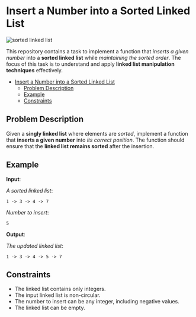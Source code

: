 # Insert a Number into a Sorted Linked List

![sorted linked list](https://i.imgur.com/lOYCSVa.png)

This repository contains a task to implement a function that _inserts a given number_ into a __sorted linked list__  while _maintaining the sorted order_. The focus of this task is to understand and apply __linked list manipulation techniques__ effectively.

- [Insert a Number into a Sorted Linked List](#insert-a-number-into-a-sorted-linked-list)
  - [Problem Description](#problem-description)
  - [Example](#example)
  - [Constraints](#constraints)


## Problem Description

Given a __singly linked list__ where elements are _sorted_, implement a function that __inserts a given number__ into _its correct position_. The function should ensure that the __linked list remains sorted__ after the insertion.

## Example

__Input__:

_A sorted linked list_:

`1 -> 3 -> 4 -> 7`

_Number to insert_:

`5`

__Output__:

_The updated linked list_:

`1 -> 3 -> 4 -> 5 -> 7`

## Constraints

- The linked list contains only integers.
- The input linked list is non-circular.
- The number to insert can be any integer, including negative values.
- The linked list can be empty.
